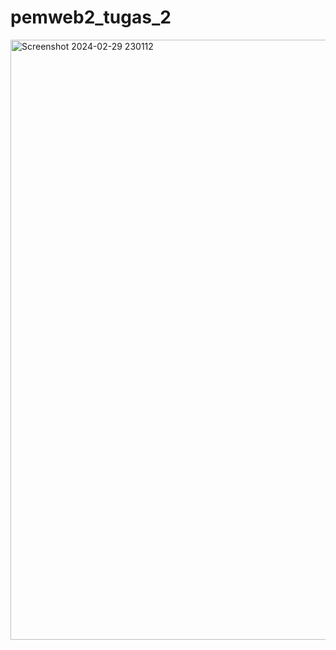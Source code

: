 # pemweb2_tugas_2
<img width="960" alt="Screenshot 2024-02-29 230112" src="https://github.com/tyobayu09/pemweb2_tugas_2/assets/145244787/7a7f713a-0399-4f70-a1ca-6a90a240c581">
